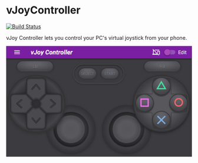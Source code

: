 # vJoyController
[![Build Status](https://ci.appveyor.com/api/projects/status/l2ju2xmr9sqp3rf3?svg=true)](https://ci.appveyor.com/project/ogoshen/vjoycontroller)


vJoy Controller lets you control your PC's virtual joystick from your phone.

![vJoyController Screenshot](https://raw.githubusercontent.com/ogoshen/vJoyController/master/screenshot.png)
